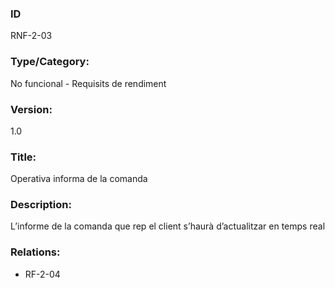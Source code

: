 ### ID
RNF-2-03
### Type/Category:
No funcional - Requisits de rendiment
### Version:
1.0
### Title:
Operativa informa de la comanda
### Description:
L’informe de la comanda que rep el client s’haurà d’actualitzar en temps real
### Relations:
* RF-2-04
